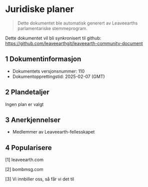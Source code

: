 # Juridiske planer

>Dette dokumentet ble automatisk generert av Leaveearths parlamentariske stemmeprogram.

Dette dokumentet vil bli synkronisert til github: https://github.com/leaveearthgit/leaveearth-community-document

## 1 Dokumentinformasjon

- Dokumentets versjonsnummer: 110
- Dokumentopprettingstid: 2025-02-07 (GMT)

## 2 Plandetaljer

Ingen plan er valgt

## 3 Anerkjennelser
* Medlemmer av Leaveearth-fellesskapet

## 4 Popularisere
[1] leaveearth.com

[2] bombmsg.com

[3] Vi innbiller oss, så får vi det til
